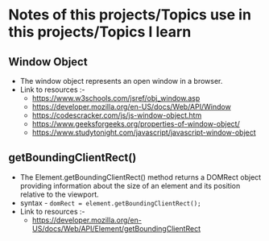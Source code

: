 # Notes of this projects/Topics use in this projects/Topics I learn

## Window Object
- The window object represents an open window in a browser.
- Link to resources :-
    - https://www.w3schools.com/jsref/obj_window.asp
    - https://developer.mozilla.org/en-US/docs/Web/API/Window
    - https://codescracker.com/js/js-window-object.htm
    - https://www.geeksforgeeks.org/properties-of-window-object/
    - https://www.studytonight.com/javascript/javascript-window-object

## getBoundingClientRect()
- The Element.getBoundingClientRect() method returns a DOMRect object providing information about the size of an element and its position relative to the viewport.
- syntax - `domRect = element.getBoundingClientRect();`
- Link to resources :-
    - https://developer.mozilla.org/en-US/docs/Web/API/Element/getBoundingClientRect
